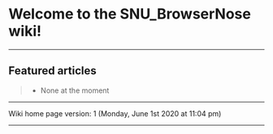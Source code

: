 # Welcome to the SNU_BrowserNose wiki!

---

## Featured articles

> * None at the moment

---

Wiki home page version: 1 (Monday, June 1st 2020 at 11:04 pm)

---